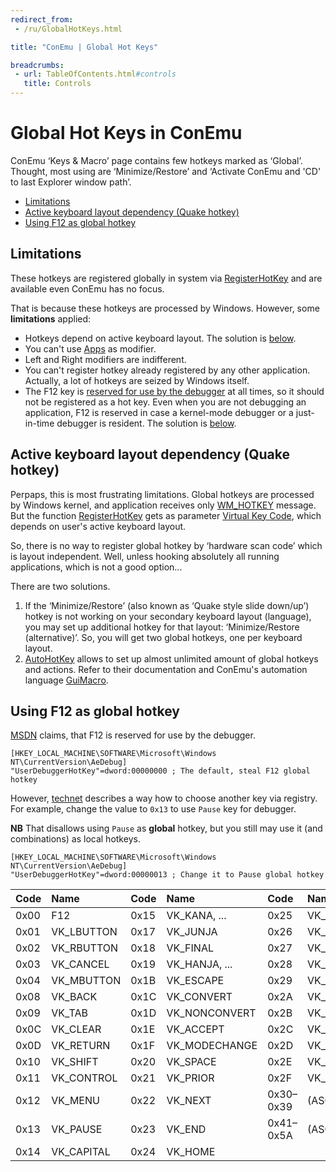 ```yaml
---
redirect_from:
 - /ru/GlobalHotKeys.html

title: "ConEmu | Global Hot Keys"

breadcrumbs:
 - url: TableOfContents.html#controls
   title: Controls
---
```


# Global Hot Keys in ConEmu

ConEmu ‘Keys & Macro’ page contains few hotkeys marked as ‘Global’.
Thought, most using are ‘Minimize/Restore’
and ‘Activate ConEmu and 'CD' to last Explorer window path’.

* [Limitations](#limitations)
* [Active keyboard layout dependency (Quake hotkey)](#active-layout)
* [Using F12 as global hotkey](#Using_F12_as_global_hotkey)



<h2 id="limitations"> Limitations </h2>

These hotkeys are registered globally in system via
[RegisterHotKey](http://msdn.microsoft.com/en-us/library/windows/desktop/ms646309.aspx)
and are available even ConEmu has no focus.

That is because these hotkeys are processed by Windows.
However, some **limitations** applied:

* Hotkeys depend on active keyboard layout. The solution is [below](#active-layout).
* You can't use [Apps](AppsKey.html) as modifier.
* Left and Right modifiers are indifferent.
* You can't register hotkey already registered by any other application.
  Actually, a lot of hotkeys are seized by Windows itself.
* The F12 key is [reserved for use by the debugger](http://msdn.microsoft.com/en-us/library/windows/desktop/ms646309.aspx)
  at all times, so it should not be registered as a hot key. Even when you are not debugging an application,
  F12 is reserved in case a kernel-mode debugger or a just-in-time debugger is resident.
  The solution is [below](#Using_F12_as_global_hotkey).



<h2 id="active-layout"> Active keyboard layout dependency (Quake hotkey) </h2>

Perpaps, this is most frustrating limitations. Global hotkeys are processed by Windows kernel,
and application receives only [WM_HOTKEY](http://msdn.microsoft.com/en-us/library/windows/desktop/ms646279.aspx)
message. But the function [RegisterHotKey](http://msdn.microsoft.com/en-us/library/windows/desktop/ms646309.aspx)
gets as parameter [Virtual Key Code](http://msdn.microsoft.com/en-us/library/windows/desktop/dd375731.aspx),
which depends on user's active keyboard layout.

So, there is no way to register global hotkey by ‘hardware scan code’ which is layout independent.
Well, unless hooking absolutely all running applications, which is not a good option...

There are two solutions.

1. If the ‘Minimize/Restore’ (also known as ‘Quake style slide down/up’) hotkey
   is not working on your secondary keyboard layout (language), you may set up
   additional hotkey for that layout: ‘Minimize/Restore (alternative)’.
   So, you will get two global hotkeys, one per keyboard layout.
2. [AutoHotKey](AutoHotKey.html) allows to set up almost unlimited
   amount of global hotkeys and actions. Refer to their documentation and
   ConEmu's automation language [GuiMacro](GuiMacro.html).



<h2 id="Using_F12_as_global_hotkey"> Using F12 as global hotkey </h2>

[MSDN](http://msdn.microsoft.com/en-us/library/windows/desktop/ms646309(v=vs.85).aspx) claims,
that F12 is reserved for use by the debugger.

~~~
[HKEY_LOCAL_MACHINE\SOFTWARE\Microsoft\Windows NT\CurrentVersion\AeDebug]
"UserDebuggerHotKey"=dword:00000000 ; The default, steal F12 global hotkey
~~~

However, [technet](http://technet.microsoft.com/en-us/library/cc786263.aspx)
describes a way how to choose another key via registry.
For example, change the value to `0x13` to use `Pause` key for debugger.

**NB** That disallows using `Pause` as **global** hotkey,
but you still may use it (and combinations) as local hotkeys.

~~~
[HKEY_LOCAL_MACHINE\SOFTWARE\Microsoft\Windows NT\CurrentVersion\AeDebug]
"UserDebuggerHotKey"=dword:00000013 ; Change it to Pause global hotkey
~~~

| Code | Name | Code | Name | Code | Name |
|:-----|:-----|:-----|:-----|:-----|:-----|
| 0x00 | F12 | 0x15 | VK_KANA, ... | 0x25 | VK_LEFT |
| 0x01 | VK_LBUTTON | 0x17 | VK_JUNJA | 0x26 | VK_UP |
| 0x02 | VK_RBUTTON | 0x18 | VK_FINAL | 0x27 | VK_RIGHT |
| 0x03 | VK_CANCEL | 0x19 | VK_HANJA, ... | 0x28 | VK_DOWN |
| 0x04 | VK_MBUTTON | 0x1B | VK_ESCAPE | 0x29 | VK_SELECT |
| 0x08 | VK_BACK | 0x1C | VK_CONVERT | 0x2A | VK_PRINT |
| 0x09 | VK_TAB | 0x1D | VK_NONCONVERT | 0x2B | VK_EXECUTE |
| 0x0C | VK_CLEAR | 0x1E | VK_ACCEPT | 0x2C | VK_SNAPSHOT |
| 0x0D | VK_RETURN | 0x1F | VK_MODECHANGE | 0x2D | VK_INSERT |
| 0x10 | VK_SHIFT | 0x20 | VK_SPACE | 0x2E | VK_DELETE |
| 0x11 | VK_CONTROL | 0x21 | VK_PRIOR | 0x2F | VK_HELP |
| 0x12 | VK_MENU | 0x22 | VK_NEXT | 0x30–0x39 | (ASCII 0–9) |
| 0x13 | VK_PAUSE | 0x23 | VK_END | 0x41–0x5A | (ASCII A–Z) |
| 0x14 | VK_CAPITAL | 0x24 | VK_HOME |  | |
